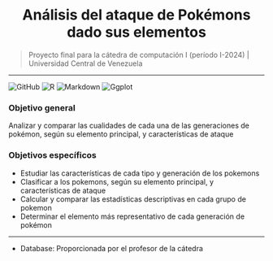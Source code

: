 <h1 style="text-align: center;">Análisis del ataque de Pokémons dado sus elementos</h1>

 > Proyecto final para la cátedra de computación I (período I-2024) | Universidad Central de Venezuela

------------------------------------------------------------------ 
![GitHub](https://img.shields.io/badge/github-%23121011.svg?style=for-the-badge&logo=github&logoColor=white)  ![R](https://img.shields.io/badge/R-276DC3?style=for-the-badge&logo=r&logoColor=white) ![Markdown](https://img.shields.io/badge/Markdown-000?style=for-the-badge&logo=markdown)  ![Ggplot](https://img.shields.io/badge/Ggplot-FF6C37.svg?style=for-the-badge&logo=Ggplot&logoColor=white)

### Objetivo general

Analizar y comparar las cualidades de cada una de las generaciones de pokémon, según su elemento principal, y características de ataque

### Objetivos específicos

-   Estudiar las características de cada tipo y generación de los pokemons
-   Clasificar a los pokemons, según su elemento principal, y características de ataque
-   Calcular y comparar las estadísticas descriptivas en cada grupo de pokemon
-   Determinar el elemento más representativo de cada generación de pokémon
-------------------------------------------------------------------
  - Database: Proporcionada por el profesor de la cátedra 


